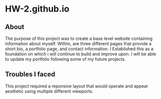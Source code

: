 # HW-2.github.io

## About 

  The purpose of this project was to create a base level website containing information about myself. Within, are three different pages that provide a short bio, a portfolio page, and contact information. I Established this as a foundation on which i will continue to build and improve upon. I will be able to update my portfolio following some of my future projects.
  
## Troubles I faced

  This project required a reponsive layout that would operate and appear aesthetic using multiple different viewports. 
  
